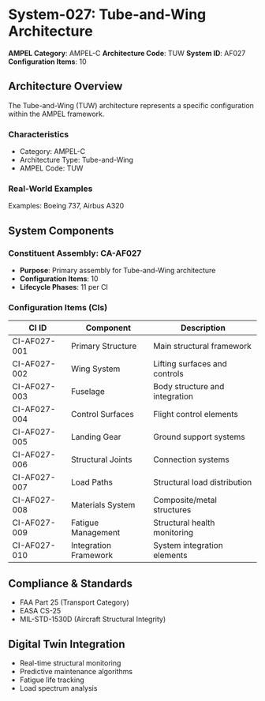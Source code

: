 # System-027: Tube-and-Wing Architecture

**AMPEL Category**: AMPEL-C
**Architecture Code**: TUW
**System ID**: AF027
**Configuration Items**: 10

## Architecture Overview

The Tube-and-Wing (TUW) architecture represents a specific configuration within the AMPEL framework.

### Characteristics
- Category: AMPEL-C
- Architecture Type: Tube-and-Wing
- AMPEL Code: TUW

### Real-World Examples
Examples: Boeing 737, Airbus A320

## System Components

### Constituent Assembly: CA-AF027
- **Purpose**: Primary assembly for Tube-and-Wing architecture
- **Configuration Items**: 10
- **Lifecycle Phases**: 11 per CI

### Configuration Items (CIs)

| CI ID | Component | Description |
|-------|-----------|-------------|
| CI-AF027-001 | Primary Structure | Main structural framework |
| CI-AF027-002 | Wing System | Lifting surfaces and controls |
| CI-AF027-003 | Fuselage | Body structure and integration |
| CI-AF027-004 | Control Surfaces | Flight control elements |
| CI-AF027-005 | Landing Gear | Ground support systems |
| CI-AF027-006 | Structural Joints | Connection systems |
| CI-AF027-007 | Load Paths | Structural load distribution |
| CI-AF027-008 | Materials System | Composite/metal structures |
| CI-AF027-009 | Fatigue Management | Structural health monitoring |
| CI-AF027-010 | Integration Framework | System integration elements |

## Compliance & Standards
- FAA Part 25 (Transport Category)
- EASA CS-25
- MIL-STD-1530D (Aircraft Structural Integrity)

## Digital Twin Integration
- Real-time structural monitoring
- Predictive maintenance algorithms
- Fatigue life tracking
- Load spectrum analysis
